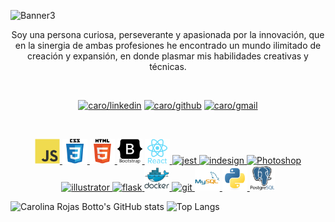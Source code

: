 ![Banner3](https://github.com/retori8/retori8/assets/120288106/455e1655-c78f-4441-a7de-f9d1a462d2c2)

<p align="center">Soy una persona curiosa, perseverante y apasionada por la innovación, que en la sinergia de ambas profesiones he encontrado un mundo ilimitado de creación y expansión, en donde plasmar mis habilidades creativas y técnicas. </p> 
<br/>
<p align="center">   
<a href="https://www.linkedin.com/in/carolina-rojas-botto/"> <img src="https://img.shields.io/badge/-LinkedIn-blue?style=flat&logo=Linkedin&logoColor=white" alt="caro/linkedin" height="25"/></a> <a href="https://github.com/retori8"> <img src="https://img.shields.io/badge/-Github-000?style=flat&logo=Github&logoColor=white" alt="caro/github" height="25"/></a> <a href="mailto:carolinarbotto@gmail.com"> <img src="https://img.shields.io/badge/-Email-c14438?style=flat&logo=Gmail&logoColor=white&link=mailto:carolinarbotto@gmail.com" alt="caro/gmail" height="25"/></a></p>
<br/>

<p align="center"> <a href="https://developer.mozilla.org/en-US/docs/Web/JavaScript" target="_blank" rel="noreferrer"> <img src="https://raw.githubusercontent.com/devicons/devicon/master/icons/javascript/javascript-original.svg" alt="javascript" width="40" height="40"/> </a> <a href="https://www.w3schools.com/css/" target="_blank" rel="noreferrer"> <img src="https://raw.githubusercontent.com/devicons/devicon/master/icons/css3/css3-original-wordmark.svg" alt="css3" width="40" height="40"/> </a> <a href="https://www.w3.org/html/" target="_blank" rel="noreferrer"> <img src="https://raw.githubusercontent.com/devicons/devicon/master/icons/html5/html5-original-wordmark.svg" alt="html5" width="40" height="40"/> <a href="https://getbootstrap.com" target="_blank" rel="noreferrer"> <img src="https://raw.githubusercontent.com/devicons/devicon/master/icons/bootstrap/bootstrap-plain-wordmark.svg" alt="bootstrap" width="40" height="40"/> </a> <a href="https://reactjs.org/" target="_blank" rel="noreferrer"> <img src="https://raw.githubusercontent.com/devicons/devicon/master/icons/react/react-original-wordmark.svg" alt="react" width="40" height="40"/> </a> <a href="https://jestjs.io" target="_blank" rel="noreferrer"> <img src="https://www.vectorlogo.zone/logos/jestjsio/jestjsio-icon.svg" alt="jest" width="40" height="40"/> </a> <a href="https://www.adobe.com/cl/products/indesign.html" target="_blank" rel="noreferrer"> <img src="https://cdn.worldvectorlogo.com/logos/adobe-indesign-cs6.svg" alt="indesign" width="40" height="40"/> </a> <a href="https://www.adobe.com/cl/products/photoshop.html" target="_blank" rel="noreferrer"> <img src="https://cdn.worldvectorlogo.com/logos/adobe-photoshop-cs6.svg" alt="Photoshop" width="40" height="40"/> </a> <a href="https://www.adobe.com/in/products/illustrator.html" target="_blank" rel="noreferrer"> <img src="https://cdn.worldvectorlogo.com/logos/adobe-illustrator-cs6.svg" alt="illustrator" width="40" height="40"/> </a> <a href="https://flask.palletsprojects.com/" target="_blank" rel="noreferrer"> <img src="https://www.vectorlogo.zone/logos/pocoo_flask/pocoo_flask-icon.svg" alt="flask" width="40" height="40"/> </a> <a href="https://www.docker.com/" target="_blank" rel="noreferrer"> <img src="https://raw.githubusercontent.com/devicons/devicon/master/icons/docker/docker-original-wordmark.svg" alt="docker" width="40" height="40"/> </a> <a href="https://git-scm.com/" target="_blank" rel="noreferrer"> <img src="https://www.vectorlogo.zone/logos/git-scm/git-scm-icon.svg" alt="git" width="40" height="40"/> </a> <a href="https://www.mysql.com/" target="_blank" rel="noreferrer"> <img src="https://raw.githubusercontent.com/devicons/devicon/master/icons/mysql/mysql-original-wordmark.svg" alt="mysql" width="40" height="40"/> </a> <a href="https://www.python.org" target="_blank" rel="noreferrer"> <img src="https://raw.githubusercontent.com/devicons/devicon/master/icons/python/python-original.svg" alt="python" width="40" height="40"/> </a> <a href="https://www.postgresql.org" target="_blank" rel="noreferrer"> <img src="https://raw.githubusercontent.com/devicons/devicon/master/icons/postgresql/postgresql-original-wordmark.svg" alt="postgresql" width="40" height="40"/>   </a> </p>



![Carolina Rojas Botto's GitHub stats](https://github-readme-stats.vercel.app/api?username=retori8&theme=rose_pine&show_icons=true&hide_border=True&bg_color=2b4b82&card_width=402&line_height=24)
![Top Langs](https://github-readme-stats.vercel.app/api/top-langs/?username=retori8&theme=rose_pine&layout=compact&hide_border=True&bg_color=2b4b82&langs_count=8&card_width=402)
<!--
[![Readme Card](https://github-readme-stats.vercel.app/api/pin/?username=retori8&repo=Proyecto-Final-Tak&bg_color=2b4b82&theme=rose_pine)](https://github.com/retori8/Proyecto-Final-Tak)
- Soy una apasionada por la innovación :bulb:
- La creatividad es mi superpoder :rocket:
- Vivo en Valparaíso, Chile :anchor:
- Amante del mar :ocean:
- Asidua lectora :orange_book:
-->





<!--
**retori8/retori8** is a ✨ _special_ ✨ repository because its `README.md` (this file) appears on your GitHub profile.

Here are some ideas to get you started:

- 🔭 I’m currently working on ...
- 🌱 I’m currently learning ...
- 👯 I’m looking to collaborate on ...
- 🤔 I’m looking for help with ...
- 💬 Ask me about ...
- 📫 How to reach me: ...
- 😄 Pronouns: ...
- ⚡ Fun fact: ...
-->
